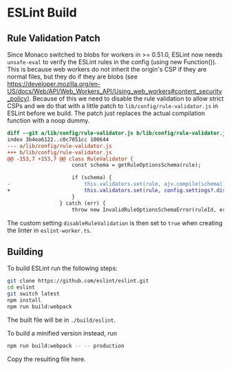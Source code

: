 # ESLint Build

## Rule Validation Patch

Since Monaco switched to blobs for workers in >= 0.51.0, ESLint now needs `unsafe-eval` to verify the ESLint rules in the config (using new Function()). This is because web workers do not inherit the origin's CSP if they are normal files, but they do if they are blobs (see https://developer.mozilla.org/en-US/docs/Web/API/Web_Workers_API/Using_web_workers#content_security_policy). Because of this we need to disable the rule validation to allow strict CSPs and we do that with a little patch to `lib/config/rule-validator.js` in ESLint before we build. The patch just replaces the actual compilation function with a noop dummy.

```diff
diff --git a/lib/config/rule-validator.js b/lib/config/rule-validator.js
index 3b4ea6122..c0c7051cc 100644
--- a/lib/config/rule-validator.js
+++ b/lib/config/rule-validator.js
@@ -153,7 +153,7 @@ class RuleValidator {
                     const schema = getRuleOptionsSchema(rule);

                     if (schema) {
-                        this.validators.set(rule, ajv.compile(schema));
+                        this.validators.set(rule, config.settings?.disableRuleValidation ? () => { } : ajv.compile(schema));
                     }
                 } catch (err) {
                     throw new InvalidRuleOptionsSchemaError(ruleId, err);
```

The custom setting `disableRuleValidation` is then set to `true` when creating the linter in `eslint-worker.ts`.

## Building

To build ESLint run the following steps:

```sh
git clone https://github.com/eslint/eslint.git
cd eslint
git switch latest
npm install
npm run build:webpack
```

The built file will be in `./build/eslint`.

To build a minified version instead, run

```sh
npm run build:webpack -- -- production
```

Copy the resulting file here.
